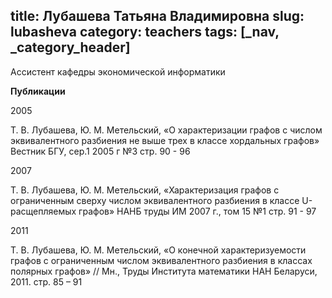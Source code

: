 title: Лубашева Татьяна Владимировна
slug: lubasheva
category: teachers
tags: [_nav, _category_header]
---

Ассистент кафедры экономической информатики

__Публикации__

2005

Т. В. Лубашева, Ю. М. Метельский, «О характеризации графов с числом эквивалентного разбиения не выше трех в классе хордальных графов» Вестник БГУ, сер.1 2005 г №3 стр. 90 - 96

2007

Т. В. Лубашева, Ю. М. Метельский, «Характеризация графов с ограниченным сверху числом эквивалентного разбиения в классе U-расщепляемых графов» НАНБ труды ИМ 2007 г., том 15 №1 стр. 91 - 97

2011

Т. В. Лубашева, Ю. М. Метельский, «О конечной характеризуемости графов с ограниченным числом эквивалентного разбиения в классах полярных графов» // Мн., Труды Института математики НАН Беларуси, 2011. стр. 85 – 91
